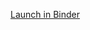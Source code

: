 [Launch in Binder](https://mybinder.org/v2/gh/andrewl/covid-19-LA/master?filepath=Local%20Authority%20Covid-19%20Cases.ipynb)
